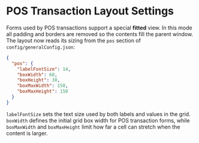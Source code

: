 # POS Transaction Layout Settings

Forms used by POS transactions support a special **fitted** view. In this mode all padding and borders are removed so the contents fill the parent window. The layout now reads its sizing from the `pos` section of `config/generalConfig.json`:

```json
{
  "pos": {
    "labelFontSize": 14,
    "boxWidth": 60,
    "boxHeight": 30,
    "boxMaxWidth": 150,
    "boxMaxHeight": 150
  }
}
```

`labelFontSize` sets the text size used by both labels and values in the grid.
`boxWidth` defines the initial grid box width for POS transaction forms, while
`boxMaxWidth` and `boxMaxHeight` limit how far a cell can stretch when the
content is larger.
